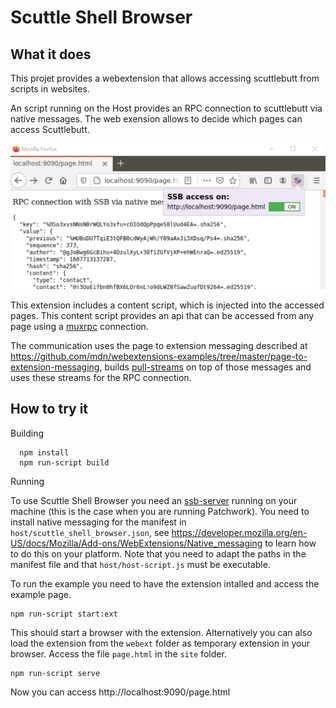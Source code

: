 # Scuttle Shell Browser

## What it does

This projet provides a webextension that allows accessing scuttlebutt from scripts in websites.

An script running on the Host provides an RPC connection to scuttlebutt via native messages. The web exension allows to decide which pages can access Scuttlebutt.


![Context menu to enable SSB aceess](images/scuttle-shell-browser-screenshot.png)

This extension includes a content script, which is injected into the accessed pages. This
content script provides an api that can be accessed from any page using a [muxrpc](https://github.com/ssb-js/muxrpc) connection.

The communication uses the page to extension messaging described at https://github.com/mdn/webextensions-examples/tree/master/page-to-extension-messaging, builds [pull-streams](https://github.com/pull-stream/pull-stream) on top of those messages and uses these streams for the RPC connection.


## How to try it

Building
```
  npm install
  npm run-script build
```

Running

To use Scuttle Shell Browser you need an [ssb-server](https://github.com/ssbc/ssb-server) running on your machine (this is the case when you
are running Patchwork). You need to install native messaging for the manifest in `host/scuttle_shell_browser.json`, see https://developer.mozilla.org/en-US/docs/Mozilla/Add-ons/WebExtensions/Native_messaging to learn how to do this on your platform. Note that you need to adapt the paths in the manifest file and that `host/host-script.js` must be executable.


To run the example you need to have the extension intalled and access the example page.

    npm run-script start:ext

This should start a browser with the extension. Alternatively you can also load the extension from the `webext` folder as temporary extension in your browser. Access the file `page.html` in the `site` folder.

    npm run-script serve

Now you can access http://localhost:9090/page.html


